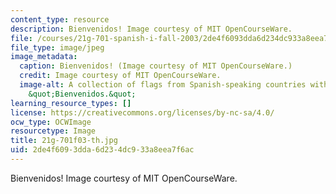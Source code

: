 ```yaml
---
content_type: resource
description: Bienvenidos! Image courtesy of MIT OpenCourseWare.
file: /courses/21g-701-spanish-i-fall-2003/2de4f6093dda6d234dc933a8eea7f6ac_21g-701f03-th.jpg
file_type: image/jpeg
image_metadata:
  caption: Bienvenidos! (Image courtesy of MIT OpenCourseWare.)
  credit: Image courtesy of MIT OpenCourseWare.
  image-alt: A collection of flags from Spanish-speaking countries with the greeting,
    &quot;Bienvenidos.&quot;
learning_resource_types: []
license: https://creativecommons.org/licenses/by-nc-sa/4.0/
ocw_type: OCWImage
resourcetype: Image
title: 21g-701f03-th.jpg
uid: 2de4f609-3dda-6d23-4dc9-33a8eea7f6ac
---
```

Bienvenidos! Image courtesy of MIT OpenCourseWare.